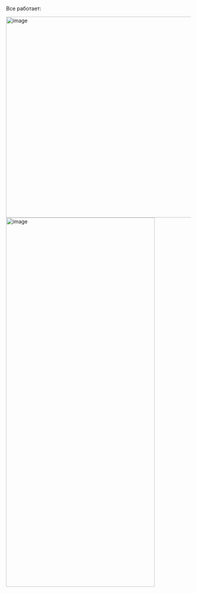 Все работает:

<img width="537" height="547" alt="image" src="https://github.com/user-attachments/assets/92576847-8b14-440b-a00a-1b99466a21a3" />




<img width="405" height="1005" alt="image" src="https://github.com/user-attachments/assets/4d597040-5f75-47b8-be24-008a2c5ded97" />
